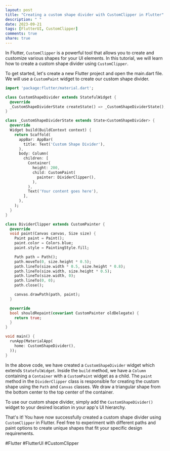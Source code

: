 ```yaml
---
layout: post
title: "Creating a custom shape divider with CustomClipper in Flutter"
description: " "
date: 2023-09-21
tags: [FlutterUI, CustomClipper]
comments: true
share: true
---
```


In Flutter, `CustomClipper` is a powerful tool that allows you to create and customize various shapes for your UI elements. In this tutorial, we will learn how to create a custom shape divider using `CustomClipper`.

To get started, let's create a new Flutter project and open the main.dart file. We will use a `CustomPaint` widget to create our custom shape divider.

```dart
import 'package:flutter/material.dart';

class CustomShapeDivider extends StatefulWidget {
  @override
  _CustomShapeDividerState createState() => _CustomShapeDividerState();
}

class _CustomShapeDividerState extends State<CustomShapeDivider> {
  @override
  Widget build(BuildContext context) {
    return Scaffold(
      appBar: AppBar(
        title: Text('Custom Shape Divider'),
      ),
      body: Column(
        children: [
          Container(
            height: 200,
            child: CustomPaint(
              painter: DividerClipper(),
            ),
          ),
          Text('Your content goes here'),
        ],
      ),
    );
  }
}

class DividerClipper extends CustomPainter {
  @override
  void paint(Canvas canvas, Size size) {
    Paint paint = Paint();
    paint.color = Colors.blue;
    paint.style = PaintingStyle.fill;

    Path path = Path();
    path.moveTo(0, size.height * 0.5);
    path.lineTo(size.width * 0.5, size.height * 0.8);
    path.lineTo(size.width, size.height * 0.5);
    path.lineTo(size.width, 0);
    path.lineTo(0, 0);
    path.close();

    canvas.drawPath(path, paint);
  }

  @override
  bool shouldRepaint(covariant CustomPainter oldDelegate) {
    return true;
  }
}

void main() {
  runApp(MaterialApp(
    home: CustomShapeDivider(),
  ));
}
```

In the above code, we have created a `CustomShapeDivider` widget which extends `StatefulWidget`. Inside the `build` method, we have a `Column` containing a `Container` with a `CustomPaint` widget as a child. The `paint` method in the `DividerClipper` class is responsible for creating the custom shape using the `Path` and `Canvas` classes. We draw a triangular shape from the bottom center to the top center of the container.

To use our custom shape divider, simply add the `CustomShapeDivider()` widget to your desired location in your app's UI hierarchy.

That's it! You have now successfully created a custom shape divider using `CustomClipper` in Flutter. Feel free to experiment with different paths and paint options to create unique shapes that fit your specific design requirements.

#Flutter #FlutterUI #CustomClipper